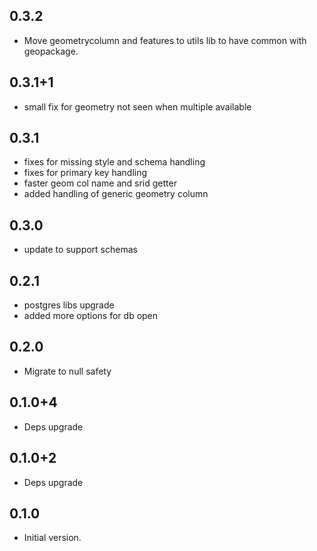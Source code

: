 ## 0.3.2

- Move geometrycolumn and features to utils lib to have common with geopackage.

## 0.3.1+1

- small fix for geometry not seen when multiple available

## 0.3.1

- fixes for missing style and schema handling
- fixes for primary key handling
- faster geom col name and srid getter
- added handling of generic geometry column

## 0.3.0

- update to support schemas

## 0.2.1

- postgres libs upgrade
- added more options for db open

## 0.2.0

- Migrate to null safety

## 0.1.0+4

- Deps upgrade

## 0.1.0+2

- Deps upgrade

## 0.1.0

- Initial version.
